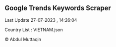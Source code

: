 

## Google Trends Keywords Scraper 
 
Last Update 27-07-2023 , 14:26:04

Country List :
VIETNAM.json



© Abdul Muttaqin 
